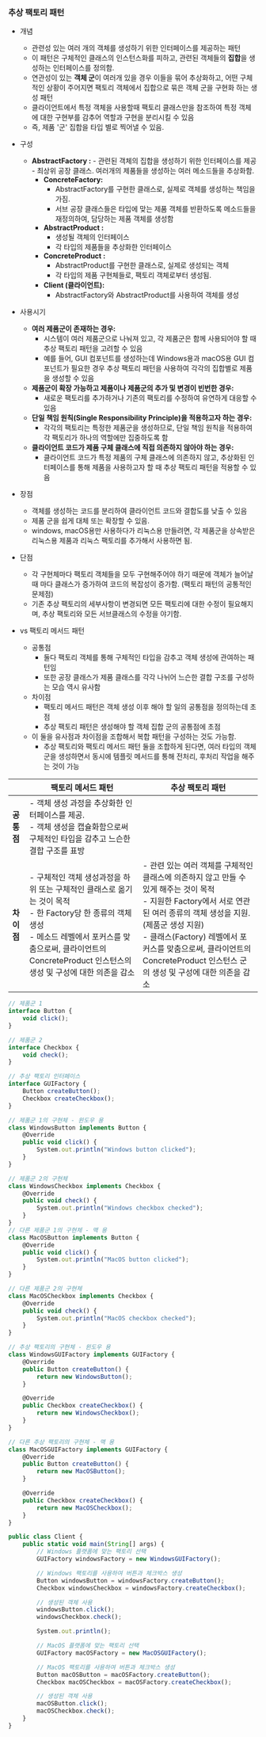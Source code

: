 ### 추상 팩토리 패턴
- 개념
    - 관련성 있는 여러 개의 객체를 생성하기 위한 인터페이스를 제공하는 패턴
    - 이 패턴은 구체적인 클래스의 인스턴스화를 피하고, 관련된 객체들의 **집합**을 생성하는 인터페이스를 정의함.
    - 연관성이 있는 **객체 군**이 여러개 있을 경우 이들을 묶어 추상화하고, 어떤 구체적인 상황이 주어지면 팩토리 객체에서 집합으로 묶은 객체 군을 구현화 하는 생성 패턴
    - 클라이언트에서 특정 객체을 사용할때 팩토리 클래스만을 참조하여 특정 객체에 대한 구현부를 감추어 역할과 구현을 분리시킬 수 있음
    - 즉, 제품 '군' 집합을 타입 별로 찍어낼 수 있음.
- 구성
  - **AbstractFactory :**
        - 관련된 객체의 집합을 생성하기 위한 인터페이스를 제공
        - 최상위 공장 클래스. 여러개의 제품들을 생성하는 여러 메소드들을 추상화함.
    -  **ConcreteFactory:**
        - AbstractFactory를 구현한 클래스로, 실제로 객체를 생성하는 책임을 가짐.
        - 서브 공장 클래스들은 타입에 맞는 제품 객체를 반환하도록 메소드들을 재정의하여, 담당하는 제품 객체를 생성함
    - **AbstractProduct :**
        - 생성될 객체의 인터페이스
        - 각 타입의 제품들을 추상화한 인터페이스
    - **ConcreteProduct :**
        - AbstractProduct를 구현한 클래스로, 실제로 생성되는 객체
        - 각 타입의 제품 구현체들로, 팩토리 객체로부터 생성됨.
    - **Client (클라이언트):**
        - AbstractFactory와 AbstractProduct를 사용하여 객체를 생성

- 사용시기
    - **여러 제품군이 존재하는 경우:**
        - 시스템이 여러 제품군으로 나눠져 있고, 각 제품군은 함께 사용되어야 할 때 추상 팩토리 패턴을 고려할 수 있음
        - 예를 들어, GUI 컴포넌트를 생성하는데 Windows용과 macOS용 GUI 컴포넌트가 필요한 경우 추상 팩토리 패턴을 사용하여 각각의 집합별로 제품을 생성할 수 있음
    - **제품군이 확장 가능하고 제품이나 제품군의 추가 및 변경이 빈번한 경우:**
        - 새로운 팩토리를 추가하거나 기존의 팩토리를 수정하여 유연하게 대응할 수 있음
    - **단일 책임 원칙(Single Responsibility Principle)을 적용하고자 하는 경우:**
        - 각각의 팩토리는 특정한 제품군을 생성하므로, 단일 책임 원칙을 적용하여 각 팩토리가 하나의 역할에만 집중하도록 함
    - **클라이언트 코드가 제품 구체 클래스에 직접 의존하지 않아야 하는 경우:**
        - 클라이언트 코드가 특정 제품의 구체 클래스에 의존하지 않고, 추상화된 인터페이스를 통해 제품을 사용하고자 할 때 추상 팩토리 패턴을 적용할 수 있음

- 장점
    - 객체를 생성하는 코드를 분리하여 클라이언트 코드와 결합도를 낮출 수 있음
    - 제품 군을 쉽게 대체 또는 확장할 수 있음.
    - windows, macOS용만 사용하다가 리눅스용 만들려면, 각 제품군을 상속받은 리눅스용 제품과 리눅스 팩토리를 추가해서 사용하면 됨.
- 단점
    - 각 구현체마다 팩토리 객체들을 모두 구현해주어야 하기 때문에 객체가 늘어날때 마다 클래스가 증가하여 코드의 복잡성이 증가함. (팩토리 패턴의 공통적인 문제점)
    - 기존 추상 팩토리의 세부사항이 변경되면 모든 팩토리에 대한 수정이 필요해지며, 추상 팩토리와 모든 서브클래스의 수정을 야기함.

- vs 팩토리 메서드 패턴
    - 공통점
        - 둘다 팩토리 객체를 통해 구체적인 타입을 감추고 객체 생성에 관여하는 패턴임
        - 또한 공장 클래스가 제품 클래스를 각각 나뉘어 느슨한 결합 구조를 구성하는 모습 역시 유사함
    - 차이점
        - 팩토리 메서드 패턴은 객체 생성 이후 해야 할 일의 공통점을 정의하는데 초점
        - 추상 팩토리 패턴은 생성해야 할 객체 집합 군의 공통점에 초점
    - 이 둘을 유사점과 차이점을 조합해서 복합 패턴을 구성하는 것도 가능함.
        - 추상 팩토리와 팩토리 메서드 패턴 둘을 조합하게 된다면, 여러 타입의 객체 군을 생성하면서 동시에 템플릿 메서드를 통해 전처리, 후처리 작업을 해주는 것이 가능


|                  | **팩토리 메서드 패턴**                                                                                                                                  | **추상 팩토리 패턴**                                          |
| ---------------- |-------------------------------------------------------------------------------------------------------------------------------------------------| ------------------------------------------------------------ |
| **공통점**       | - 객체 생성 과정을 추상화한 인터페이스를 제공.<br/> - 객체 생성을 캡슐화함으로써 구체적인 타입을 감추고 느슨한 결합 구조를 표방                                                                    |
| **차이점**       | - 구체적인 객체 생성과정을 하위 또는 구체적인 클래스로 옮기는 것이 목적<br>- 한 Factory당 한 종류의 객체 생성<br>- 메소드 레벨에서 포커스를 맞춤으로써, 클라이언트의 ConcreteProduct 인스턴스의 생성 및 구성에 대한 의존을 감소 | - 관련 있는 여러 객체를 구체적인 클래스에 의존하지 않고 만들 수 있게 해주는 것이 목적<br>- 지원한 Factory에서 서로 연관된 여러 종류의 객체 생성을 지원. (제품군 생성 지원)<br>- 클래스(Factory) 레벨에서 포커스를 맞춤으로써, 클라이언트의 ConcreteProduct 인스턴스 군의 생성 및 구성에 대한 의존을 감소 |



```jsx
// 제품군 1
interface Button {
    void click();
}

// 제품군 2
interface Checkbox {
    void check();
}

// 추상 팩토리 인터페이스
interface GUIFactory {
    Button createButton();
    Checkbox createCheckbox();
}

// 제품군 1의 구현체 - 윈도우 용
class WindowsButton implements Button {
    @Override
    public void click() {
        System.out.println("Windows button clicked");
    }
}

// 제품군 2의 구현체
class WindowsCheckbox implements Checkbox {
    @Override
    public void check() {
        System.out.println("Windows checkbox checked");
    }
}
// 다른 제품군 1의 구현체 - 맥 용
class MacOSButton implements Button {
    @Override
    public void click() {
        System.out.println("MacOS button clicked");
    }
}

// 다른 제품군 2의 구현체
class MacOSCheckbox implements Checkbox {
    @Override
    public void check() {
        System.out.println("MacOS checkbox checked");
    }
}

// 추상 팩토리의 구현체 - 윈도우 용
class WindowsGUIFactory implements GUIFactory {
    @Override
    public Button createButton() {
        return new WindowsButton();
    }

    @Override
    public Checkbox createCheckbox() {
        return new WindowsCheckbox();
    }
}

// 다른 추상 팩토리의 구현체 - 맥 용
class MacOSGUIFactory implements GUIFactory {
    @Override
    public Button createButton() {
        return new MacOSButton();
    }

    @Override
    public Checkbox createCheckbox() {
        return new MacOSCheckbox();
    }
}

public class Client {
    public static void main(String[] args) {
        // Windows 플랫폼에 맞는 팩토리 선택
        GUIFactory windowsFactory = new WindowsGUIFactory();

        // Windows 팩토리를 사용하여 버튼과 체크박스 생성
        Button windowsButton = windowsFactory.createButton();
        Checkbox windowsCheckbox = windowsFactory.createCheckbox();

        // 생성된 객체 사용
        windowsButton.click();
        windowsCheckbox.check();

        System.out.println();

        // MacOS 플랫폼에 맞는 팩토리 선택
        GUIFactory macOSFactory = new MacOSGUIFactory();

        // MacOS 팩토리를 사용하여 버튼과 체크박스 생성
        Button macOSButton = macOSFactory.createButton();
        Checkbox macOSCheckbox = macOSFactory.createCheckbox();

        // 생성된 객체 사용
        macOSButton.click();
        macOSCheckbox.check();
    }
}
```